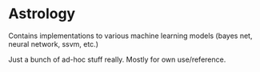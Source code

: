 # Astrology

Contains implementations to various machine learning models (bayes net, neural network, ssvm, etc.)

Just a bunch of ad-hoc stuff really. Mostly for own use/reference.
